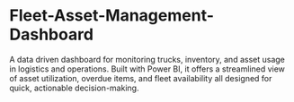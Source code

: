 # Fleet-Asset-Management-Dashboard
A data driven dashboard for monitoring trucks, inventory, and asset usage in logistics and operations. Built with Power BI, it offers a streamlined view of asset utilization, overdue items, and fleet availability  all designed for quick, actionable decision-making.
